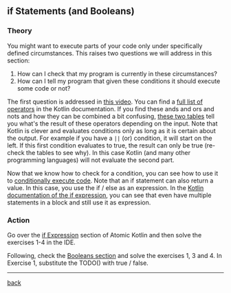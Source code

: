 ## if Statements (and Booleans)

### Theory

You might want to execute parts of your code only under specifically defined circumstances. This raises two questions we will address in this section: 

1. How can I check that my program is currently in these circumstances?
2. How can I tell my program that given these conditions it should execute some code or not?

The first question is addressed in [this video](https://www.youtube.com/watch?v=BHHFZsiyyno&list=PLQkwcJG4YTCRSQikwhtoApYs9ij_Hc5Z9&index=8). You can find a [full list of operators](https://kotlinlang.org/docs/keyword-reference.html#operators-and-special-symbols) in the Kotlin documentation. If you find these ands and ors and nots and how they can be combined a bit confusing, [these two tables](https://en.wikipedia.org/wiki/Boolean_algebra#Basic_operation) tell you what's the result of these operators depending on the input. Note that Kotlin is clever and evaluates conditions only as long as it is certain about the output. For example if you have a `||` (or) condition, it will start on the left. If this first condition evaluates to true, the result can only be true (re-check the tables to see why). In this case Kotlin (and many other programming languages) will not evaluate the second part.

Now that we know how to check for a condition, you can see how to use it to [conditionally execute code](https://www.youtube.com/watch?v=g5mmLQbnXTQ&list=PLQkwcJG4YTCRSQikwhtoApYs9ij_Hc5Z9&index=9). Note that an if statement can also return a value. In this case, you use the if / else as an expression. In the [Kotlin documentation of the if expression](https://kotlinlang.org/docs/control-flow.html#if-expression), you can see that even have multiple statements in a block and still use it as expression.

### Action

Go over the [if Expression](https://stepik.org/lesson/104307/step/1?unit=78865) section of Atomic Kotlin and then solve the exercises 1-4 in the IDE.

Following, check the [Booleans section](https://stepik.org/lesson/104310/step/1?unit=78868) and solve the exercises 1, 3 and 4. In Exercise 1, substitute the TODO() with true / false.

---

[back](../)
